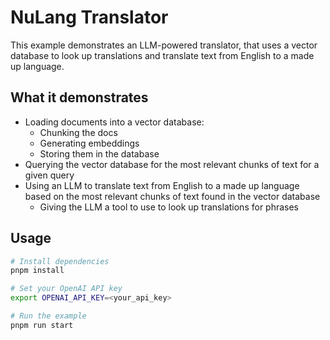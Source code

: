 # NuLang Translator

This example demonstrates an LLM-powered translator, that uses a vector database to look up translations and translate text from English to a made up language.

## What it demonstrates

- Loading documents into a vector database:
  - Chunking the docs
  - Generating embeddings
  - Storing them in the database
- Querying the vector database for the most relevant chunks of text for a given query
- Using an LLM to translate text from English to a made up language based on the most relevant chunks of text found in the vector database
  - Giving the LLM a tool to use to look up translations for phrases

## Usage

```bash
# Install dependencies
pnpm install

# Set your OpenAI API key
export OPENAI_API_KEY=<your_api_key>

# Run the example
pnpm run start
```
